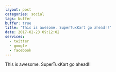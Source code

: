 ```yaml
---
layout: post
categories: social
tags: buffer
buffer: true
title: "This is awesome. SuperTuxKart go ahead!!"
date: 2017-02-23 09:12:02
services: 
  - twitter
  - google
  - facebook
---
```

This is awesome. SuperTuxKart go ahead!!
